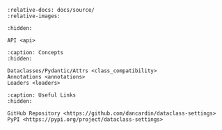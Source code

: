 ```{include} ../../README.md
:relative-docs: docs/source/
:relative-images:
```

```{toctree}
:hidden:

API <api>
```

```{toctree}
:caption: Concepts
:hidden:

Dataclasses/Pydantic/Attrs <class_compatibility>
Annotations <annotations>
Loaders <loaders>
```

```{toctree}
:caption: Useful Links
:hidden:

GitHub Repository <https://github.com/dancardin/dataclass-settings>
PyPI <https://pypi.org/project/dataclass-settings>
```

